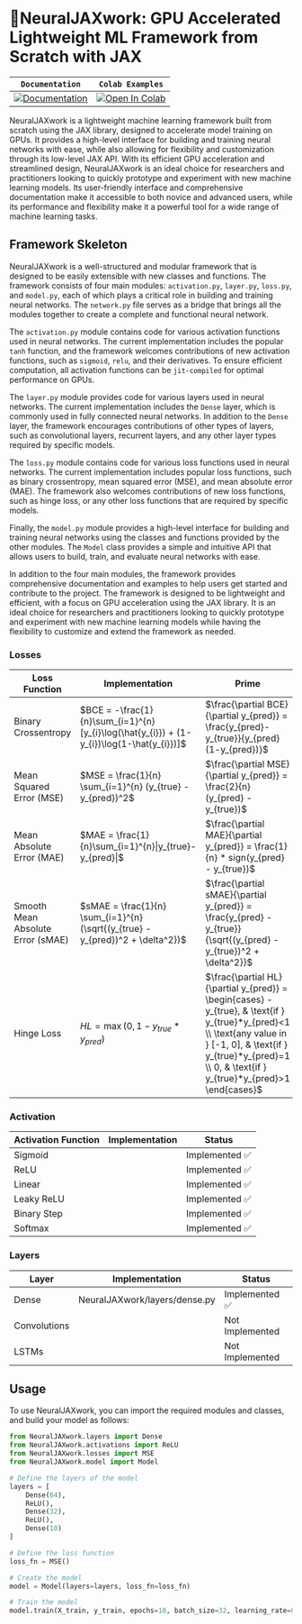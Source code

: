 # 🐇NeuralJAXwork: GPU Accelerated Lightweight ML Framework from Scratch with JAX

| **`Documentation`**                                                                                  | `Colab Examples`                                                                                                                                                                     |
| ------------------------------------------------------------------------------------------------------------ | -------------------------------------------------------------------------------------------------------------------------------------------------------------------------------------- |
| [![Documentation](https://img.shields.io/badge/api-reference-blue.svg)](https://rgs2151.github.io/NeuralJAXwork/) | [![Open In Colab](https://colab.research.google.com/assets/colab-badge.svg)](https://colab.research.google.com/github/googlecolab/colabtools/blob/master/notebooks/colab-github-demo.ipynb) |

NeuralJAXwork is a lightweight machine learning framework built from scratch using the JAX library, designed to accelerate model training on GPUs. It provides a high-level interface for building and training neural networks with ease, while also allowing for flexibility and customization through its low-level JAX API. With its efficient GPU acceleration and streamlined design, NeuralJAXwork is an ideal choice for researchers and practitioners looking to quickly prototype and experiment with new machine learning models. Its user-friendly interface and comprehensive documentation make it accessible to both novice and advanced users, while its performance and flexibility make it a powerful tool for a wide range of machine learning tasks.

## Framework Skeleton

NeuralJAXwork is a well-structured and modular framework that is designed to be easily extensible with new classes and functions. The framework consists of four main modules: `activation.py`, `layer.py`, `loss.py`, and `model.py`, each of which plays a critical role in building and training neural networks. The `network.py` file serves as a bridge that brings all the modules together to create a complete and functional neural network.

The `activation.py` module contains code for various activation functions used in neural networks. The current implementation includes the popular `tanh` function, and the framework welcomes contributions of new activation functions, such as `sigmoid`, `relu`, and their derivatives. To ensure efficient computation, all activation functions can be `jit-compiled` for optimal performance on GPUs.

The `layer.py` module provides code for various layers used in neural networks. The current implementation includes the `Dense` layer, which is commonly used in fully connected neural networks. In addition to the `Dense` layer, the framework encourages contributions of other types of layers, such as convolutional layers, recurrent layers, and any other layer types required by specific models.

The `loss.py` module contains code for various loss functions used in neural networks. The current implementation includes popular loss functions, such as binary crossentropy, mean squared error (MSE), and mean absolute error (MAE). The framework also welcomes contributions of new loss functions, such as hinge loss, or any other loss functions that are required by specific models.

Finally, the `model.py` module provides a high-level interface for building and training neural networks using the classes and functions provided by the other modules. The `Model` class provides a simple and intuitive API that allows users to build, train, and evaluate neural networks with ease.

In addition to the four main modules, the framework provides comprehensive documentation and examples to help users get started and contribute to the project. The framework is designed to be lightweight and efficient, with a focus on GPU acceleration using the JAX library. It is an ideal choice for researchers and practitioners looking to quickly prototype and experiment with new machine learning models while having the flexibility to customize and extend the framework as needed.

### Losses

| Loss Function                     | Implementation                                                                                       | Prime                                                                                                                                                                                                                      | Status         |
| --------------------------------- | ---------------------------------------------------------------------------------------------------- | -------------------------------------------------------------------------------------------------------------------------------------------------------------------------------------------------------------------------- | -------------- |
| Binary Crossentropy               | $BCE = -\frac{1}{n}\sum_{i=1}^{n} [y_{i}\log(\hat{y_{i}}) + (1-y_{i})\log(1-\hat{y_{i}})]$           | $\frac{\partial BCE}{\partial y_{pred}} = \frac{y_{pred}-y_{true}}{y_{pred}(1-y_{pred})}$                                                                                                                                  | Implemented ✅ |
| Mean Squared Error (MSE)          | $MSE = \frac{1}{n} \sum_{i=1}^{n} (y_{true} - y_{pred})^2$                                           | $\frac{\partial MSE}{\partial y_{pred}} = \frac{2}{n} (y_{pred} - y_{true})$                                                                                                                                               | Implemented ✅ |
| Mean Absolute Error (MAE)         | $MAE = \frac{1}{n}\sum_{i=1}^{n}\|y_{true}-y_{pred}\|$                                               | $\frac{\partial MAE}{\partial y_{pred}} = \frac{1}{n} * sign(y_{pred} - y_{true})$                                                                                                                                         | Implemented ✅ |
| Smooth Mean Absolute Error (sMAE) | $sMAE = \frac{1}{n} \sum_{i=1}^{n} (\sqrt{(y_{true} - y_{pred})^2 + \delta^2})$                      | $\frac{\partial sMAE}{\partial y_{pred}} = \frac{y_{pred} - y_{true}}{\sqrt{(y_{pred} - y_{true})^2 + \delta^2}}$                                                                                                          | Implemented ✅ |
| Hinge Loss                        | $HL = \max(0, 1-y_{true}*y_{pred})$                                                                  | $\frac{\partial HL}{\partial y_{pred}} = \begin{cases} -y_{true}, & \text{if } y_{true}*y_{pred}<1 \\ \text{any value in } [-1, 0], & \text{if } y_{true}*y_{pred}=1 \\ 0, & \text{if } y_{true}*y_{pred}>1 \end{cases}$   | Implemented ✅ |

### Activation

| Activation Function | Implementation | Status         |
| ------------------- | -------------- | -------------- |
| Sigmoid             |                | Implemented ✅ |
| ReLU                |                | Implemented ✅ |
| Linear              |                | Implemented ✅ |
| Leaky ReLU          |                | Implemented ✅ |
| Binary Step         |                | Implemented ✅ |
| Softmax             |                | Implemented ✅ |

### Layers

| Layer        | Implementation                | Status          |
| ------------ | ----------------------------- | --------------- |
| Dense        | NeuralJAXwork/layers/dense.py | Implemented ✅  |
| Convolutions |                               | Not Implemented |
| LSTMs        |                               | Not Implemented |

## Usage

To use NeuralJAXwork, you can import the required modules and classes, and build your model as follows:

```python
from NeuralJAXwork.layers import Dense
from NeuralJAXwork.activations import ReLU
from NeuralJAXwork.losses import MSE
from NeuralJAXwork.model import Model

# Define the layers of the model
layers = [
    Dense(64),
    ReLU(),
    Dense(32),
    ReLU(),
    Dense(10)
]

# Define the loss function
loss_fn = MSE()

# Create the model
model = Model(layers=layers, loss_fn=loss_fn)

# Train the model
model.train(X_train, y_train, epochs=10, batch_size=32, learning_rate=0.001)
```
